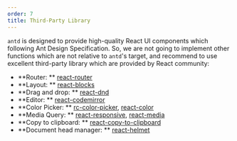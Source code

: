 ```yaml
---
order: 7
title: Third-Party Library
---
```


`antd` is designed to provide high-quality React UI components which following Ant Design Specification. So, we are not going to implement other functions which are not relative to `antd`'s target, and recommend to use excellent third-party library which are provided by React community:

* **Router: ** [react-router](https://github.com/ReactTraining/react-router)
* **Layout: ** [react-blocks](http://whoisandie.github.io/react-blocks/)
* **Drag and drop: ** [react-dnd](https://github.com/gaearon/react-dnd)
* **Editor: ** [react-codemirror](https://github.com/JedWatson/react-codemirror)
* **Color Picker: ** [rc-color-picker](https://github.com/react-component/color-picker), [react-color](http://casesandberg.github.io/react-color/)
* **Media Query: ** [react-responsive](https://github.com/contra/react-responsive), [react-media](https://github.com/ReactTraining/react-media)
* **Copy to clipboard: ** [react-copy-to-clipboard](https://github.com/nkbt/react-copy-to-clipboard)
* **Document head manager: ** [react-helmet](https://github.com/nfl/react-helmet)
